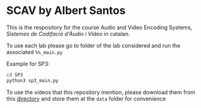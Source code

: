 # SCAV by Albert Santos
This is the respository for the course Audio and Video Encoding Systems, _Sistemes de Codifació d'Àudio i Vídeo_ in catalan.

To use each lab please go to folder of the lab considered and run the associated `%%_main.py`

Example for SP3:
``` bash
cd SP3
python3 sp3_main.py
```

To use the videos that this repository mention, please download them from this [directory](https://drive.google.com/drive/folders/1bygrP5WwURbH7jUw0wTeTT9oM6sZCysn?usp=sharing) and store them at the `data` folder for convenience

 
